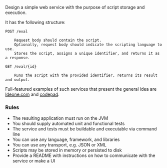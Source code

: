 Design a simple web service with the purpose of script storage and execution.

It has the following structure:

    POST /eval

        Request body should contain the script.  
        Optionally, request body should indicate the scripting language to use.  
        Stores the script, assigns a unique identifier, and returns it as a response.

    GET /eval/{id}

        Runs the script with the provided identifier, returns its result and output.

Full-featured examples of such services that present the general idea are [Ideone.com](http://ideone.com/) and [codepad](http://codepad.org/).

### Rules

- The resulting application must run on the JVM
- You should supply automated unit and functional tests
- The service and tests must be buildable and executable via command line
- You can use any language, framework, and libraries
- You can use any transport, e.g. JSON or XML
- Scripts may be stored in memory or persisted to disk
- Provide a README with instructions on how to communicate with the service or make a UI
